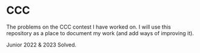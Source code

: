 # CCC

The problems on the CCC contest I have worked on. I will use this repository as a place to document my work (and add ways of improving it). 


Junior 2022 & 2023 Solved.


















